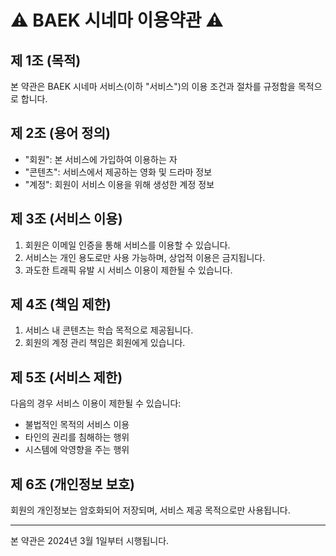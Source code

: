 # ⚠️ BAEK 시네마 이용약관 ⚠️

## 제 1조 (목적)
본 약관은 BAEK 시네마 서비스(이하 "서비스")의 이용 조건과 절차를 규정함을 목적으로 합니다.

## 제 2조 (용어 정의)
- "회원": 본 서비스에 가입하여 이용하는 자
- "콘텐츠": 서비스에서 제공하는 영화 및 드라마 정보
- "계정": 회원이 서비스 이용을 위해 생성한 계정 정보

## 제 3조 (서비스 이용)
1. 회원은 이메일 인증을 통해 서비스를 이용할 수 있습니다.
2. 서비스는 개인 용도로만 사용 가능하며, 상업적 이용은 금지됩니다.
3. 과도한 트래픽 유발 시 서비스 이용이 제한될 수 있습니다.

## 제 4조 (책임 제한)
1. 서비스 내 콘텐츠는 학습 목적으로 제공됩니다.
2. 회원의 계정 관리 책임은 회원에게 있습니다.

## 제 5조 (서비스 제한)
다음의 경우 서비스 이용이 제한될 수 있습니다:
- 불법적인 목적의 서비스 이용
- 타인의 권리를 침해하는 행위
- 시스템에 악영향을 주는 행위

## 제 6조 (개인정보 보호)
회원의 개인정보는 암호화되어 저장되며, 서비스 제공 목적으로만 사용됩니다.

---
본 약관은 2024년 3월 1일부터 시행됩니다.